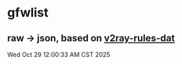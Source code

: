 # gfwlist
## raw -> json, based on [v2ray-rules-dat](https://github.com/Loyalsoldier/v2ray-rules-dat)
Wed Oct 29 12:00:33 AM CST 2025

